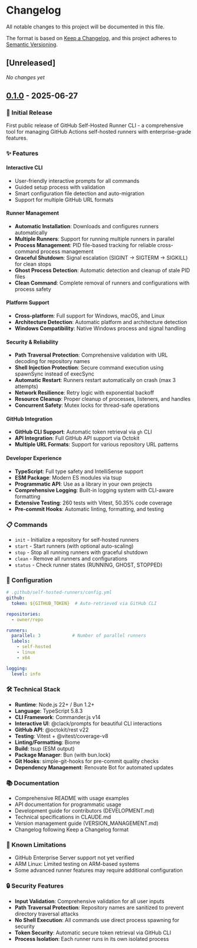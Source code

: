 # Changelog

All notable changes to this project will be documented in this file.

The format is based on [Keep a Changelog](https://keepachangelog.com/en/1.0.0/),
and this project adheres to [Semantic Versioning](https://semver.org/spec/v2.0.0.html).

## [Unreleased]

_No changes yet_

## [0.1.0] - 2025-06-27

### 🎉 Initial Release

First public release of GitHub Self-Hosted Runner CLI - a comprehensive tool for managing GitHub Actions self-hosted runners with enterprise-grade features.

### ✨ Features

#### Interactive CLI
- User-friendly interactive prompts for all commands
- Guided setup process with validation
- Smart configuration file detection and auto-migration
- Support for multiple GitHub URL formats

#### Runner Management
- **Automatic Installation**: Downloads and configures runners automatically
- **Multiple Runners**: Support for running multiple runners in parallel
- **Process Management**: PID file-based tracking for reliable cross-command process management
- **Graceful Shutdown**: Signal escalation (SIGINT → SIGTERM → SIGKILL) for clean stops
- **Ghost Process Detection**: Automatic detection and cleanup of stale PID files
- **Clean Command**: Complete removal of runners and configurations with process safety

#### Platform Support
- **Cross-platform**: Full support for Windows, macOS, and Linux
- **Architecture Detection**: Automatic platform and architecture detection
- **Windows Compatibility**: Native Windows process and signal handling

#### Security & Reliability
- **Path Traversal Protection**: Comprehensive validation with URL decoding for repository names
- **Shell Injection Protection**: Secure command execution using spawnSync instead of execSync
- **Automatic Restart**: Runners restart automatically on crash (max 3 attempts)
- **Network Resilience**: Retry logic with exponential backoff
- **Resource Cleanup**: Proper cleanup of processes, listeners, and handles
- **Concurrent Safety**: Mutex locks for thread-safe operations

#### GitHub Integration
- **GitHub CLI Support**: Automatic token retrieval via `gh` CLI
- **API Integration**: Full GitHub API support via Octokit
- **Multiple URL Formats**: Support for various repository URL patterns

#### Developer Experience
- **TypeScript**: Full type safety and IntelliSense support
- **ESM Package**: Modern ES modules via tsup
- **Programmatic API**: Use as a library in your own projects
- **Comprehensive Logging**: Built-in logging system with CLI-aware formatting
- **Extensive Testing**: 260 tests with Vitest, 50.35% code coverage
- **Pre-commit Hooks**: Automatic linting, formatting, and testing

### 📋 Commands

- `init` - Initialize a repository for self-hosted runners
- `start` - Start runners (with optional auto-scaling)
- `stop` - Stop all running runners with graceful shutdown
- `clean` - Remove all runners and configurations
- `status` - Check runner states (RUNNING, GHOST, STOPPED)

### 🔧 Configuration

```yaml
# .github/self-hosted-runners/config.yml
github:
  token: ${GITHUB_TOKEN}  # Auto-retrieved via GitHub CLI

repositories:
  - owner/repo

runners:
  parallel: 3            # Number of parallel runners
  labels:
    - self-hosted
    - linux
    - x64

logging:
  level: info
```

### 🛠️ Technical Stack

- **Runtime**: Node.js 22+ / Bun 1.2+
- **Language**: TypeScript 5.8.3
- **CLI Framework**: Commander.js v14
- **Interactive UI**: @clack/prompts for beautiful CLI interactions
- **GitHub API**: @octokit/rest v22
- **Testing**: Vitest + @vitest/coverage-v8
- **Linting/Formatting**: Biome
- **Build**: tsup (ESM output)
- **Package Manager**: Bun (with bun.lock)
- **Git Hooks**: simple-git-hooks for pre-commit quality checks
- **Dependency Management**: Renovate Bot for automated updates

### 📚 Documentation

- Comprehensive README with usage examples
- API documentation for programmatic usage
- Development guide for contributors (DEVELOPMENT.md)
- Technical specifications in CLAUDE.md
- Version management guide (VERSION_MANAGEMENT.md)
- Changelog following Keep a Changelog format

### 🚧 Known Limitations

- GitHub Enterprise Server support not yet verified
- ARM Linux: Limited testing on ARM-based systems
- Some advanced runner features may require additional configuration

### 🔒 Security Features

- **Input Validation**: Comprehensive validation for all user inputs
- **Path Traversal Protection**: Repository names are sanitized to prevent directory traversal attacks
- **No Shell Execution**: All commands use direct process spawning for security
- **Token Security**: Automatic secure token retrieval via GitHub CLI
- **Process Isolation**: Each runner runs in its own isolated process

[0.1.0]: https://github.com/shota-higaki/gh-self-runner-cli/releases/tag/v0.1.0